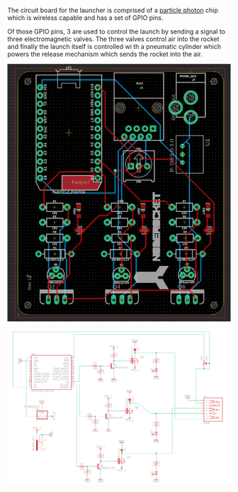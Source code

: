 The circuit board for the launcher is comprised of a [particle photon](particle.md) chip which is wireless capable and has a set of GPIO pins. 

Of those GPIO pins, 3 are used to control the launch by sending a signal to three electromagnetic valves. The three valves control air into the rocket and finally the launch itself is controlled wi
th a pneumatic cylinder which powers the release mechanism which sends the rocket into the air.

![Circuit Board](images/circuit-design.png "Board Text 1")

![Circuit Board](images/schematic.png "Board Text 1")